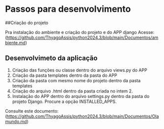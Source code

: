 # Passos para desenvolvimento

##Criação do projeto

Pra instalação do ambiente e criação do projeto e do APP django Acesse: (https://github.com/ThyagoAssis/python2024.3/blob/main/Documentos/ambiente.md)

## Desenvolvimeto da aplicação

1. Criação das funções ou classe dentro do arquivo views.py do APP
2. Criação da pasta templates dentro da pasta do APP
3. Criação da pasta com mesmo nome do projeto dentro da pasta templates
4. Criação do arquivo .html dentro da pasta criada no intem 2.
5. Instalação do APP dentro do arquivo settings.py dentro da pasta do projeto Django. Procure a opção INSTALLED_APPS.

Consulte este documento: (https://github.com/ThyagoAssis/python2024.3/blob/main/Documentos/Olamundo.md)
